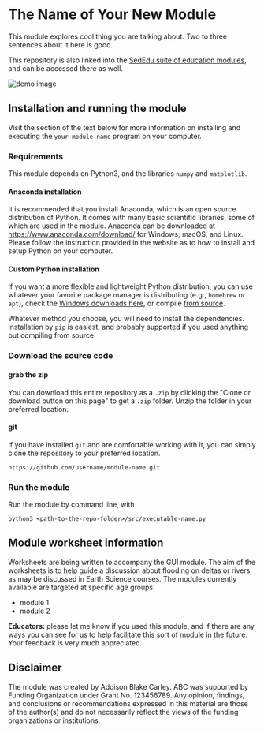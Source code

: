 # The Name of Your New Module

This module explores cool thing you are talking about. Two to three sentences about it here is good. 

This repository is also linked into the [SedEdu suite of education modules](https://github.com/amoodie/sededu), and can be accessed there as well.

![demo image](./private/demo_image_path.png "demo of the module")



## Installation and running the module

Visit the section of the text below for more information on installing and executing the `your-module-name` program on your computer. 


### Requirements
This module depends on Python3, and the libraries `numpy` and `matplotlib`. 

#### Anaconda installation
It is recommended that you install Anaconda, which is an open source distribution of Python. It comes with many basic scientific libraries, some of which are used in the module. Anaconda can be downloaded at https://www.anaconda.com/download/ for Windows, macOS, and Linux. Please follow the instruction provided in the website as to how to install and setup Python on your computer.

#### Custom Python installation
If you want a more flexible and lightweight Python distribution, you can use whatever your favorite package manager is distributing (e.g., `homebrew` or `apt`), check the [Windows downloads here](https://www.python.org/downloads/windows/), or compile [from source](https://www.python.org/downloads/source/).

Whatever method you choose, you will need to install the dependencies. installation by `pip` is easiest, and probably supported if you used anything but compiling from source.


### Download the source code

#### grab the zip
You can download this entire repository as a `.zip` by clicking the "Clone or download button on this page" to get a `.zip` folder. 
Unzip the folder in your preferred location.

#### git 
If you have installed `git` and are comfortable working with it, you can simply clone the repository to your preferred location.

```
https://github.com/username/module-name.git
```


### Run the module
Run the module by command line, with
```
python3 <path-to-the-repo-folder>/src/executable-name.py
```



## Module worksheet information

Worksheets are being written to accompany the GUI module. The aim of the worksheets is to help guide a discussion about flooding on deltas or rivers, as may be discussed in Earth Science courses. The modules currently available are targeted at specific age groups:

* module 1
* module 2

**Educators:** please let me know if you used this module, and if there are any ways you can see for us to help facilitate this sort of module in the future. Your feedback is very much appreciated.



## Disclaimer

The module was created by Addison Blake Carley.
ABC was supported by Funding Organization under Grant No. 123456789.
Any opinion, findings, and conclusions or recommendations expressed in this material are those of the author(s) and do not necessarily reflect the views of the funding organizations or institutions.